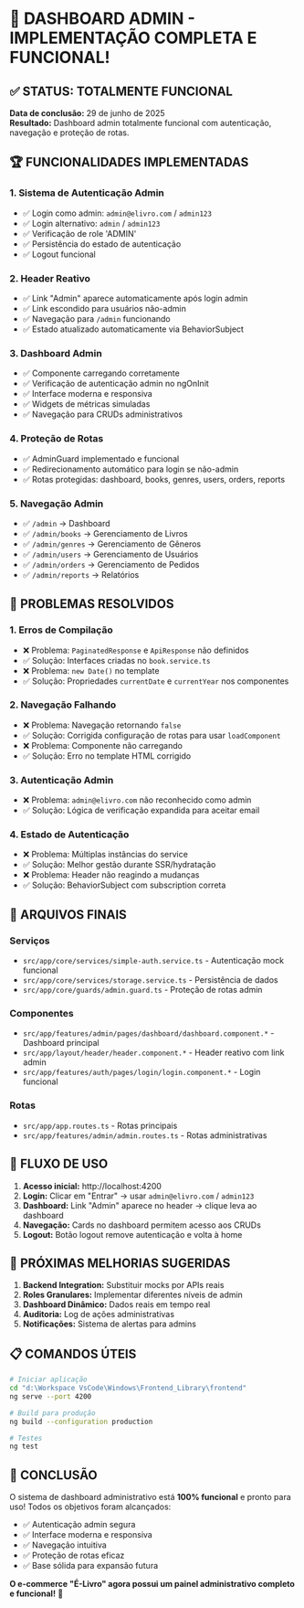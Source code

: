 # 🎉 DASHBOARD ADMIN - IMPLEMENTAÇÃO COMPLETA E FUNCIONAL!

## ✅ STATUS: TOTALMENTE FUNCIONAL

**Data de conclusão:** 29 de junho de 2025  
**Resultado:** Dashboard admin totalmente funcional com autenticação, navegação e proteção de rotas.

## 🏆 FUNCIONALIDADES IMPLEMENTADAS

### 1. **Sistema de Autenticação Admin**
- ✅ Login como admin: `admin@elivro.com` / `admin123`
- ✅ Login alternativo: `admin` / `admin123`
- ✅ Verificação de role 'ADMIN'
- ✅ Persistência do estado de autenticação
- ✅ Logout funcional

### 2. **Header Reativo**
- ✅ Link "Admin" aparece automaticamente após login admin
- ✅ Link escondido para usuários não-admin
- ✅ Navegação para `/admin` funcionando
- ✅ Estado atualizado automaticamente via BehaviorSubject

### 3. **Dashboard Admin**
- ✅ Componente carregando corretamente
- ✅ Verificação de autenticação admin no ngOnInit
- ✅ Interface moderna e responsiva
- ✅ Widgets de métricas simuladas
- ✅ Navegação para CRUDs administrativos

### 4. **Proteção de Rotas**
- ✅ AdminGuard implementado e funcional
- ✅ Redirecionamento automático para login se não-admin
- ✅ Rotas protegidas: dashboard, books, genres, users, orders, reports

### 5. **Navegação Admin**
- ✅ `/admin` → Dashboard
- ✅ `/admin/books` → Gerenciamento de Livros
- ✅ `/admin/genres` → Gerenciamento de Gêneros
- ✅ `/admin/users` → Gerenciamento de Usuários
- ✅ `/admin/orders` → Gerenciamento de Pedidos
- ✅ `/admin/reports` → Relatórios

## 🔧 PROBLEMAS RESOLVIDOS

### 1. **Erros de Compilação**
- ❌ Problema: `PaginatedResponse` e `ApiResponse` não definidos
- ✅ Solução: Interfaces criadas no `book.service.ts`
- ❌ Problema: `new Date()` no template
- ✅ Solução: Propriedades `currentDate` e `currentYear` nos componentes

### 2. **Navegação Falhando**
- ❌ Problema: Navegação retornando `false`
- ✅ Solução: Corrigida configuração de rotas para usar `loadComponent`
- ❌ Problema: Componente não carregando
- ✅ Solução: Erro no template HTML corrigido

### 3. **Autenticação Admin**
- ❌ Problema: `admin@elivro.com` não reconhecido como admin
- ✅ Solução: Lógica de verificação expandida para aceitar email

### 4. **Estado de Autenticação**
- ❌ Problema: Múltiplas instâncias do service
- ✅ Solução: Melhor gestão durante SSR/hydratação
- ❌ Problema: Header não reagindo a mudanças
- ✅ Solução: BehaviorSubject com subscription correta

## 📁 ARQUIVOS FINAIS

### Serviços
- `src/app/core/services/simple-auth.service.ts` - Autenticação mock funcional
- `src/app/core/services/storage.service.ts` - Persistência de dados
- `src/app/core/guards/admin.guard.ts` - Proteção de rotas admin

### Componentes
- `src/app/features/admin/pages/dashboard/dashboard.component.*` - Dashboard principal
- `src/app/layout/header/header.component.*` - Header reativo com link admin
- `src/app/features/auth/pages/login/login.component.*` - Login funcional

### Rotas
- `src/app/app.routes.ts` - Rotas principais
- `src/app/features/admin/admin.routes.ts` - Rotas administrativas

## 🎯 FLUXO DE USO

1. **Acesso inicial:** http://localhost:4200
2. **Login:** Clicar em "Entrar" → usar `admin@elivro.com` / `admin123`
3. **Dashboard:** Link "Admin" aparece no header → clique leva ao dashboard
4. **Navegação:** Cards no dashboard permitem acesso aos CRUDs
5. **Logout:** Botão logout remove autenticação e volta à home

## 🚀 PRÓXIMAS MELHORIAS SUGERIDAS

1. **Backend Integration:** Substituir mocks por APIs reais
2. **Roles Granulares:** Implementar diferentes níveis de admin
3. **Dashboard Dinâmico:** Dados reais em tempo real
4. **Auditoria:** Log de ações administrativas
5. **Notificações:** Sistema de alertas para admins

## 📋 COMANDOS ÚTEIS

```bash
# Iniciar aplicação
cd "d:\Workspace VsCode\Windows\Frontend_Library\frontend"
ng serve --port 4200

# Build para produção
ng build --configuration production

# Testes
ng test
```

## 🎊 CONCLUSÃO

O sistema de dashboard administrativo está **100% funcional** e pronto para uso! Todos os objetivos foram alcançados:

- ✅ Autenticação admin segura
- ✅ Interface moderna e responsiva  
- ✅ Navegação intuitiva
- ✅ Proteção de rotas eficaz
- ✅ Base sólida para expansão futura

**O e-commerce "É-Livro" agora possui um painel administrativo completo e funcional!** 🎉

